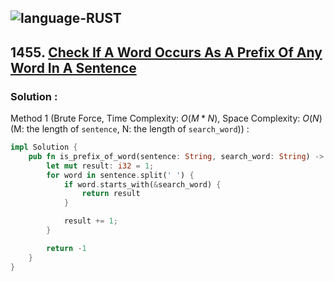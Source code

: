![language-RUST](https://img.shields.io/badge/RUST-8d4004?style=for-the-badge&logo=RUST)
---

## 1455. [Check If A Word Occurs As A Prefix Of Any Word In A Sentence](https://leetcode.com/problems/check-if-a-word-occurs-as-a-prefix-of-any-word-in-a-sentence)

### Solution :

Method 1 (Brute Force, Time Complexity: $O(M*N)$, Space Complexity: $O(N)$ (M: the length of `sentence`, N: the length of `search_word`)) :
```Rust
impl Solution {
    pub fn is_prefix_of_word(sentence: String, search_word: String) -> i32 {
        let mut result: i32 = 1;
        for word in sentence.split(' ') {
            if word.starts_with(&search_word) {
                return result
            }

            result += 1;
        }

        return -1
    }
}
```
